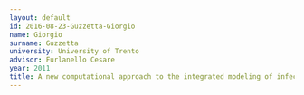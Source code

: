 ```yaml
---
layout: default 
id: 2016-08-23-Guzzetta-Giorgio
name: Giorgio
surname: Guzzetta
university: University of Trento
advisor: Furlanello Cesare
year: 2011
title: A new computational approach to the integrated modeling of infectious diseases
---
```

